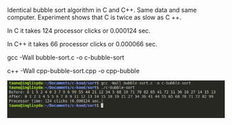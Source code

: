 Identical bubble sort algorithm in C and C++. Same data and same computer. Experiment shows that C is twice as slow as C ++.

In C it takes 124 processor clicks or 0.000124 sec.

In C++ it takes 66 processor clicks or 0.000066 sec.

gcc -Wall bubble-sort.c -o c-bubble-sort

c++ -Wall cpp-bubble-sort.cpp -o cpp-bubble

![c](img/c-bubble-run.png)
